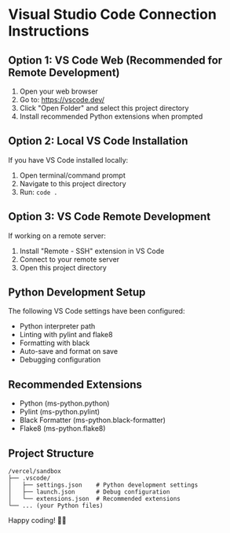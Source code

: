 # Visual Studio Code Connection Instructions

## Option 1: VS Code Web (Recommended for Remote Development)
1. Open your web browser
2. Go to: https://vscode.dev/
3. Click "Open Folder" and select this project directory
4. Install recommended Python extensions when prompted

## Option 2: Local VS Code Installation
If you have VS Code installed locally:
1. Open terminal/command prompt
2. Navigate to this project directory
3. Run: `code .`

## Option 3: VS Code Remote Development
If working on a remote server:
1. Install "Remote - SSH" extension in VS Code
2. Connect to your remote server
3. Open this project directory

## Python Development Setup
The following VS Code settings have been configured:
- Python interpreter path
- Linting with pylint and flake8
- Formatting with black
- Auto-save and format on save
- Debugging configuration

## Recommended Extensions
- Python (ms-python.python)
- Pylint (ms-python.pylint)
- Black Formatter (ms-python.black-formatter)
- Flake8 (ms-python.flake8)

## Project Structure
```
/vercel/sandbox
├── .vscode/
│   ├── settings.json    # Python development settings
│   ├── launch.json      # Debug configuration
│   └── extensions.json  # Recommended extensions
└── ... (your Python files)
```

Happy coding! 🐍✨
